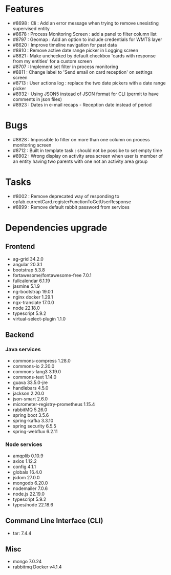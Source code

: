 
# Features

- #8698 : Cli : Add an error message when trying to remove unexisting supervised entity
- #8678 : Process Monitoring Screen : add a panel to filter column list
- #8797 : Geomap : Add an option to include credentials for WMTS layer
- #8620 : Improve timeline navigation for past data
- #8810 : Remove active date range picker in Logging screen
- #8821 : Make unchecked by default checkbox 'cards with response from my entities' for a custom screen
- #8707 : Implement set filter in process monitoring
- #8811 : Change label to 'Send email on card reception' on settings screen
- #8713 : User actions log : replace the two date pickers with a date range picker
- #8932 : Using JSON5 instead of JSON format for CLI (permit to have comments in json files)
- #8923 : Dates in e-mail recaps - Reception date instead of period


# Bugs

- #8828 : Impossible to filter on more than one column on process monitoring screen
- #8712 : Built in template task : should not be possibe to set empty time
- #8902 : Wrong display on activity area screen when user is member of an entity having two parents with one not an activity area group


# Tasks

- #8002 : Remove deprecated way of responding to opfab.currentCard.registerFunctionToGetUserResponse
- #8899 : Remove default rabbit password from services

  
# Dependencies upgrade

## Frontend

- ag-grid 34.2.0
- angular 20.3.1
- bootstrap 5.3.8
- fortawesome/fontawesome-free 7.0.1
- fullcalendar 6.1.19
- jasmine 5.1.9
- ng-bootstrap 19.0.1
- nginx docker 1.29.1
- ngx-translate 17.0.0
- node 22.18.0
- typescript 5.9.2
- virtual-select-plugin 1.1.0

## Backend 


### Java services 



- commons-compress 1.28.0
- commons-io 2.20.0
- commons-lang3 3.19.0
- commons-text 1.14.0
- guava 33.5.0-jre
- handlebars 4.5.0
- jackson 2.20.0
- json-smart 2.6.0
- micrometer-registry-prometheus 1.15.4
- rabbitMQ 5.26.0
- spring boot 3.5.6
- spring-kafka 3.3.10
- spring security 6.5.5
- spring-webflux 6.2.11


  
### Node services

- amqplib 0.10.9
- axios 1.12.2
- config 4.1.1
- globals 16.4.0
- jsdom 27.0.0
- mongodb 6.20.0
- nodemailer 7.0.6
- node.js 22.19.0
- typescript 5.9.2
- types/node 22.18.6

## Command Line Interface (CLI)

- tar: 7.4.4


## Misc

- mongo 7.0.24
- rabbitmq Docker v4.1.4 




